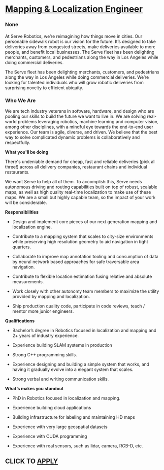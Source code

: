 # [Mapping & Localization Engineer](https://www.remotewlb.com/apply/mapping-localization-engineer)  
### None  
####  

At Serve Robotics, we’re reimagining how things move in cities. Our personable sidewalk robot is our vision for the future. It’s designed to take deliveries away from congested streets, make deliveries available to more people, and benefit local businesses. The Serve fleet has been delighting merchants, customers, and pedestrians along the way in Los Angeles while doing commercial deliveries.

The Serve fleet has been delighting merchants, customers, and pedestrians along the way in Los Angeles while doing commercial deliveries. We’re looking for talented individuals who will grow robotic deliveries from surprising novelty to efficient ubiquity.

###  **Who We Are**

We are tech industry veterans in software, hardware, and design who are pooling our skills to build the future we want to live in. We are solving real-world problems leveraging robotics, machine learning and computer vision, among other disciplines, with a mindful eye towards the end-to-end user experience. Our team is agile, diverse, and driven. We believe that the best way to solve complicated dynamic problems is collaboratively and respectfully.

 **What you'll be doing**

There's undeniable demand for cheap, fast and reliable deliveries (pick all three!) across all delivery companies, restaurant chains and individual restaurants.

We want Serve to help all of them. To accomplish this, Serve needs autonomous driving and routing capabilities built on top of robust, scalable maps, as well as high quality real-time localization to make use of these maps. We are a small but highly capable team, so the impact of your work will be considerable.

 **Responsibilities**

  * Design and implement core pieces of our next generation mapping and localization engine.

  * Contribute to a mapping system that scales to city-size environments while preserving high resolution geometry to aid navigation in tight quarters.

  * Collaborate to improve map annotation tooling and consumption of data by neural network based approaches for safe traversable area navigation.

  * Contribute to flexible location estimation fusing relative and absolute measurements.

  * Work closely with other autonomy team members to maximize the utility provided by mapping and localization.

  * Ship production quality code, participate in code reviews, teach / mentor more junior engineers.

 **Qualifications**

  * Bachelor’s degree in Robotics focused in localization and mapping and 2+ years of industry experience.

  * Experience building SLAM systems in production

  * Strong C++ programming skills.

  * Experience designing and building a simple system that works, and having it gradually evolve into a elegant system that scales.

  * Strong verbal and writing communication skills.

 **What’s makes you standout**

  * PhD in Robotics focused in localization and mapping.

  * Experience building cloud applications

  * Building infrastructure for labeling and maintaining HD maps

  * Experience with very large geospatial datasets

  * Experience with CUDA programming

  * Experience with real sensors, such as lidar, camera, RGB-D, etc.

  
## CLICK TO [APPLY](https://www.remotewlb.com/apply/mapping-localization-engineer)

